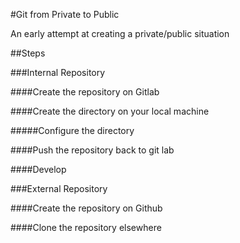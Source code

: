 #Git from Private to Public


An early attempt at creating a private/public situation

##Steps

###Internal Repository

####Create the repository on Gitlab

####Create the directory on your local machine

#####Configure the directory

####Push the repository back to git lab

####Develop

###External Repository

####Create the repository on Github

####Clone the repository elsewhere


